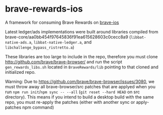 # brave-rewards-ios

A framework for consuming Brave Rewards on [brave-ios](https://github.com/brave/brave-ios)

Latest ledger/ads implementations were built around libraries compiled from brave-core/aa0bb454f97645836f91ea615628603c0cecc8a9 (`libbat-native-ads.a`, `libbat-native-ledger.a`, and `libchallenge_bypass_ristretto.a`)

These libraries are too large to include in the repo, therefore you must clone http://github.com/brave/brave-browser/ and run the script `gen_rewards_libs.sh` located in `BraveRewards/lib` pointing to that cloned and initialized repo.

Warning: Due to https://github.com/brave/brave-browser/issues/3080, we must throw away all brave-browser/src patches that are applyed when you run `npm run init`/`npm sync -- --all` (`git reset --hard HEAD` on src directory). This means if you intend to build a desktop build with the same repo, you must re-apply the patches (either with another sync or apply-patches npm command)
